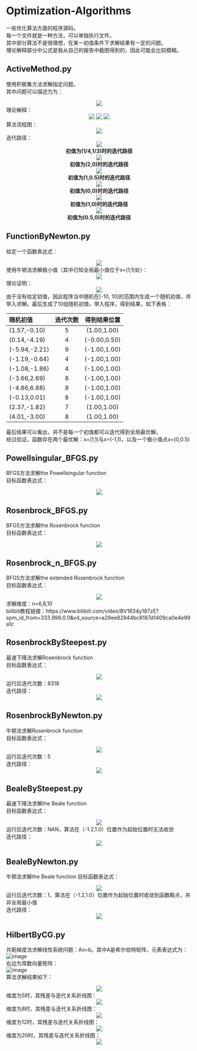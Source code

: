 # Optimization-Algorithms
一些优化算法方面的程序源码。</br>
每一个文件就是一种方法，可以单独执行文件。</br>
其中部分算法不是很理想，在某一初值条件下求解结果有一定的问题。</br>
理论解释部分中公式是我从自己的报告中截图得到的，因此可能会比较模糊。</br>

## ActiveMethod.py
使用积极集方法求解指定问题。</br>
其中问题可以描述为为：</br>
<div align="center">
  <img src=https://user-images.githubusercontent.com/77096562/180652899-cbda333e-c9ad-4443-ac4e-524b08fd0f93.png>
</div>
理论解释：</br>
<div align="center">
  <img src=https://user-images.githubusercontent.com/77096562/180654739-2ebc86c4-4d4e-4f21-921b-2c4e7788f034.png>
  <img src=https://user-images.githubusercontent.com/77096562/180654795-8a543e97-b5b8-488a-8891-308a1d5b5322.png>
  <img src=https://user-images.githubusercontent.com/77096562/180654826-28f7fd0c-60d8-4b5c-8a17-89f70614af73.png>
</div>
算法流程图：</br>
<div align="center">
  <img src=https://user-images.githubusercontent.com/77096562/180652973-48696510-41a4-4a44-8920-4f0a83576ac1.png>
</div>
迭代路径：</br>
<div align="center">
  <img src=https://user-images.githubusercontent.com/77096562/180654119-800f6e64-e886-497b-81e9-ec2d256e03d9.png></br>
  <strong>初值为(1/4,1/3)时的迭代路径</strong>
</div>
<div align="center">
  <img src=https://user-images.githubusercontent.com/77096562/180654351-ea24c564-02a4-4192-a1de-bd50e5da92b4.png></br>
  <strong>初值为(2,0)时的迭代路径</strong>
</div>
<div align="center">
  <img src=https://user-images.githubusercontent.com/77096562/180654378-2335ac89-5186-40a0-a8e6-eacc9f7df875.png></br>
  <strong>初值为(1,0.5)时的迭代路径</strong>
</div>
<div align="center">
  <img src=https://user-images.githubusercontent.com/77096562/180654504-ce75e8ff-bcb8-4f35-b207-e72af15acc82.png></br>
  <strong>初值为(0,0)时的迭代路径</strong>
</div>
<div align="center">
  <img src=https://user-images.githubusercontent.com/77096562/180654528-d0c63407-79cd-4c35-a7cd-c93ba5cd94be.png></br>
  <strong>初值为(1,0)时的迭代路径</strong>
</div>
<div align="center">
  <img src=https://user-images.githubusercontent.com/77096562/180654557-b915ece6-b555-4cc6-ae5d-060cf94f2665.png></br>
  <strong>初值为(0.5,0)时的迭代路径</strong>
</div>

## FunctionByNewton.py
给定一个函数表达式：</br>
<div align="center">
  <img src=https://user-images.githubusercontent.com/77096562/180651760-5bcc622c-d106-4fe9-a2a7-f367204a9c83.png>
</div>
使用牛顿法求解极小值（其中已知全局最小值位于x=(1,1)处）：</br>
<div align="center">
  <img src=https://user-images.githubusercontent.com/77096562/180651823-b7dbb040-7681-4bd2-98c4-4a900dd33795.png>
</div>
理论证明：</br>
<div align="center">
  <img src=https://user-images.githubusercontent.com/77096562/180652048-2e1f159c-d56c-4854-8411-cd457050b913.png>
</div>
由于没有给定初值，因此程序当中随机在[-10, 10]的范围内生成一个随机初值，并带入求解。最后生成了10组随机初值，带入程序，得到结果，如下表格：</br>

|   随机初值        | 迭代次数 |   得到结果位置  |
| :---             |  :---:   |     :---:      |
| (1.57,-0.10)     | 5        |  (1.00,1.00)   |
| (0.14,-4.19)     | 4        |  (-0.00,0.50)  |
| (-5.94,-2.21)    | 9        |  (-1.00,1.00)  |
| (-1.19,-0.64)    | 4        |  (-1.00,1.00)  |
| (-1.08,-1.86)    | 4        |  (-1.00,1.00)  |
| (-3.66,2.69)     | 8        |  (-1.00,1.00)  |
| (-4.86,6.88)     | 8        |  (-1.00,1.00)  |
| (-0.13,0.01)     | 8        |  (-1.00,1.00)  |
| (2.37,-1.82)     | 7        |  (1.00,1.00)   |
| (4.01,-3.00)     | 8        |  (1.00,1.00)   |

最后结果可以看出，并不是每一个初值都可以迭代得到全局最优解。</br>经过验证，函数存在两个最优解：x=(1,1)与x=(-1,1)，以及一个极小值点x=(0,0.5)

## Powellsingular_BFGS.py
BFGS方法求解the Powellsingular function</br>
目标函数表达式：</br>
<div align="center">
  <img src=https://user-images.githubusercontent.com/77096562/180646534-c9fba3fc-14b4-4f89-9266-db07437dc221.png>
</div>

## Rosenbrock_BFGS.py
BFGS方法求解the Rosenbrock function</br>
目标函数表达式：</br>
<div align="center">
  <img src=https://user-images.githubusercontent.com/77096562/180644370-b1ea99b9-025a-477b-bc09-e21e538cc63f.png>
</div>

## Rosenbrock_n_BFGS.py
BFGS方法求解the extended Rosenbrock function</br>
目标函数表达式：</br>
<div align="center">
  <img src=https://user-images.githubusercontent.com/77096562/180646429-bf412a05-f638-41b5-af8d-6e8fa23602be.png>
</div>
求解维度：n=6,8,10</br>
bilibili教程链接：https://www.bilibili.com/video/BV1R34y187zE?spm_id_from=333.999.0.0&vd_source=a28ee82944bc8187d1409ca0e4e99a1c</br>

## RosenbrockBySteepest.py
最速下降法求解Rosenbrock function</br>
目标函数表达式：</br>
<div align="center">
  <img src=https://user-images.githubusercontent.com/77096562/180644370-b1ea99b9-025a-477b-bc09-e21e538cc63f.png>
</div>
运行后迭代次数：8318</br>
迭代路径：</br>
<div align="center">
  <img src=https://user-images.githubusercontent.com/77096562/180644870-e3b5c187-a37a-4d94-b463-394ac8a5ffb7.png>
</div>

## RosenbrockByNewton.py
牛顿法求解Rosenbrock function</br>
目标函数表达式：</br>
<div align="center">
  <img src=https://user-images.githubusercontent.com/77096562/180644370-b1ea99b9-025a-477b-bc09-e21e538cc63f.png>
</div>
运行后迭代次数：5</br>
迭代路径：</br>
<div align="center">
  <img src=https://user-images.githubusercontent.com/77096562/180644921-e48eb678-8214-49d3-a5ff-7c05523c05dc.png>
</div>

## BealeBySteepest.py
最速下降法求解the Beale function</br>
目标函数表达式：</br>
<div align="center">
  <img src=https://user-images.githubusercontent.com/77096562/180644956-6d5987c0-3573-4829-8887-528174588c16.png>
</div>
运行后迭代次数：NAN，算法在（-1.2,1.0）位置作为起始位置时无法收敛</br>
迭代路径：</br>
<div align="center">
  <img src=https://user-images.githubusercontent.com/77096562/180645042-1ab651a2-3a8f-4a31-8e75-8829bb235b6a.png>
</div>

## BealeByNewton.py
牛顿法求解the Beale function
目标函数表达式：</br>
<div align="center">
  <img src=https://user-images.githubusercontent.com/77096562/180644956-6d5987c0-3573-4829-8887-528174588c16.png>
</div>
运行后迭代次数：1，算法在（-1.2,1.0）位置作为起始位置时收敛到函数鞍点，并非全局最小值</br>
迭代路径：</br>
<div align="center">
  <img src=https://user-images.githubusercontent.com/77096562/180645126-d25f0614-e0ad-4332-bb19-1a9e8a52d89f.png>
</div>

## HilbertByCG.py
共轭梯度法求解线性系统问题：Ax=b。其中A是希尔伯特矩阵，元素表达式为：</br>
![image](https://user-images.githubusercontent.com/77096562/180645359-b1fa6821-cbba-4784-89b1-4745ccd2b31e.png)</br>
右边为常数向量矩阵：</br>
![image](https://user-images.githubusercontent.com/77096562/180645395-a2323a8c-97d3-4475-bb80-e5bccf1f0308.png)</br>
算法求解结果如下：</br>
<div align="center">
  <img src=https://user-images.githubusercontent.com/77096562/180645457-3eb50bb8-f78d-4851-a074-e4c743ffcd1b.png>
</div>
维度为5时，其残差与迭代关系折线图：</br>
<div align="center">
  <img src=https://user-images.githubusercontent.com/77096562/180645505-cc7077a7-edc0-49b8-88e2-210424bf82c5.png>
</div>
维度为8时，其残差与迭代关系折线图：</br>
<div align="center">
  <img src=https://user-images.githubusercontent.com/77096562/180645522-dd54866a-ef7a-41a6-811f-e2ee4b85b4a3.png>
</div>
维度为12时，其残差与迭代关系折线图：</br>
<div align="center">
  <img src=https://user-images.githubusercontent.com/77096562/180645528-ae7b3b71-0bc8-4957-b6ab-582e7f990e66.png>
</div>
维度为20时，其残差与迭代关系折线图：</br>
<div align="center">
  <img src=https://user-images.githubusercontent.com/77096562/180645536-e448432f-6e7c-49c2-8def-2fc24ae7ef28.png>
</div>

